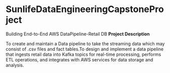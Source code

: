 # SunlifeDataEngineeringCapstoneProject
Building End-to-End AWS DataPipeline-Retail DB
**Project Description**

To create and maintain a Data pipeline to take the streaming data which may consist of .csv files and fact tables.To design and implement a data pipeline that ingests retail data into Kafka topics for real-time processing, performs ETL operations, and integrates with AWS services for data storage and analysis.
